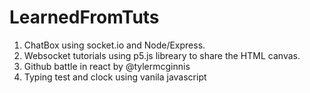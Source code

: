 # LearnedFromTuts  
1. ChatBox using socket.io and Node/Express.    
2. Websocket tutorials using p5.js libreary to share the HTML canvas.  
3. Github battle in react by @tylermcginnis
4. Typing test and clock using vanila javascript

